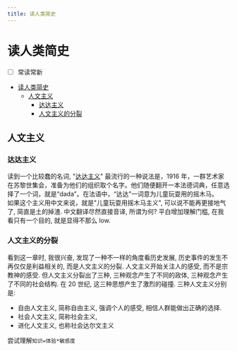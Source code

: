 ```yaml
---
title: 读人类简史
---
```


# 读人类简史

- [ ] 常读常新

<!-- @import "[TOC]" {cmd="toc" depthFrom=1 depthTo=6 orderedList=false} -->

<!-- code_chunk_output -->

- [读人类简史](#读人类简史)
  - [人文主义](#人文主义)
    - [达达主义](#达达主义)
    - [人文主义的分裂](#人文主义的分裂)

<!-- /code_chunk_output -->

## 人文主义

### 达达主义

读到一个比较蠢的名词, "[达达主义](https://zh.wikipedia.org/zh-hans/%E8%BE%BE%E8%BE%BE%E4%B8%BB%E4%B9%89)"
最流行的一种说法是，1916 年，一群艺术家在苏黎世集会，准备为他们的组织取个名字。他们随便翻开一本法德词典，任意选择了一个词，就是“dada”。在法语中，“达达”一词意为儿童玩耍用的摇木马。  
如果这个主义用中文来说，就是"儿童玩耍用摇木马主义", 可以说不能再更接地气了, 简直是土的掉渣. 中文翻译尽然直接音译, 所谓为何? 平白增加理解门槛, 在我看只有一个目的, 就是显得不那么 low.

### 人文主义的分裂

看到这一章时, 我很兴奋, 发现了一种不一样的角度看历史发展, 历史事件的发生不再仅仅是利益相关的, 而是人文主义的分裂.
人文主义开始关注人的感受, 而不是宗教神的感受. 但人文主义分裂出了三种, 三种观念产生了不同的政体, 三种观念产生了不同的社会结构. 在 20 世纪, 这三种思想产生了激烈的碰撞.
三种人文主义分别是:

- 自由人文主义, 简称自由主义, 强调个人的感受, 相信人群能做出正确的选择.
- 社会人文主义, 简称社会主义,
- 进化人文主义, 也称社会达尔文主义

尝试理解`知识=体验*敏感度`
